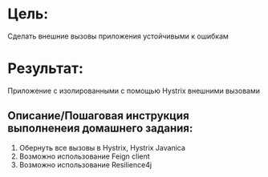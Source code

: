 # Цель:
Сделать внешние вызовы приложения устойчивыми к ошибкам
# Результат:
Приложение с изолированными с помощью Hystrix внешними вызовами
## Описание/Пошаговая инструкция выполненеия домашнего задания:
1. Обернуть все вызовы в Hystrix, Hystrix Javanica
2. Возможно использование Feign client
3. Возможно использование Resilience4j